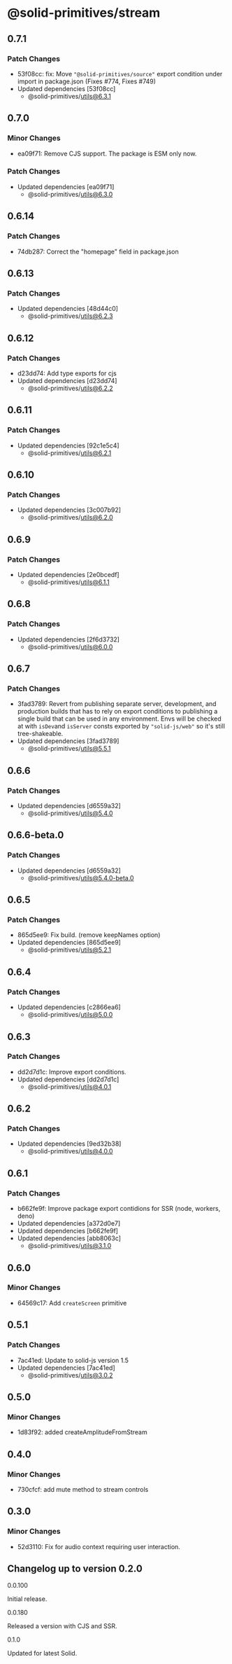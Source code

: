 # @solid-primitives/stream

## 0.7.1

### Patch Changes

- 53f08cc: fix: Move `"@solid-primitives/source"` export condition under import in package.json
  (Fixes #774, Fixes #749)
- Updated dependencies [53f08cc]
  - @solid-primitives/utils@6.3.1

## 0.7.0

### Minor Changes

- ea09f71: Remove CJS support. The package is ESM only now.

### Patch Changes

- Updated dependencies [ea09f71]
  - @solid-primitives/utils@6.3.0

## 0.6.14

### Patch Changes

- 74db287: Correct the "homepage" field in package.json

## 0.6.13

### Patch Changes

- Updated dependencies [48d44c0]
  - @solid-primitives/utils@6.2.3

## 0.6.12

### Patch Changes

- d23dd74: Add type exports for cjs
- Updated dependencies [d23dd74]
  - @solid-primitives/utils@6.2.2

## 0.6.11

### Patch Changes

- Updated dependencies [92c1e5c4]
  - @solid-primitives/utils@6.2.1

## 0.6.10

### Patch Changes

- Updated dependencies [3c007b92]
  - @solid-primitives/utils@6.2.0

## 0.6.9

### Patch Changes

- Updated dependencies [2e0bcedf]
  - @solid-primitives/utils@6.1.1

## 0.6.8

### Patch Changes

- Updated dependencies [2f6d3732]
  - @solid-primitives/utils@6.0.0

## 0.6.7

### Patch Changes

- 3fad3789: Revert from publishing separate server, development, and production builds that has to rely on export conditions
  to publishing a single build that can be used in any environment.
  Envs will be checked at with `isDev`and `isServer` consts exported by `"solid-js/web"` so it's still tree-shakeable.
- Updated dependencies [3fad3789]
  - @solid-primitives/utils@5.5.1

## 0.6.6

### Patch Changes

- Updated dependencies [d6559a32]
  - @solid-primitives/utils@5.4.0

## 0.6.6-beta.0

### Patch Changes

- Updated dependencies [d6559a32]
  - @solid-primitives/utils@5.4.0-beta.0

## 0.6.5

### Patch Changes

- 865d5ee9: Fix build. (remove keepNames option)
- Updated dependencies [865d5ee9]
  - @solid-primitives/utils@5.2.1

## 0.6.4

### Patch Changes

- Updated dependencies [c2866ea6]
  - @solid-primitives/utils@5.0.0

## 0.6.3

### Patch Changes

- dd2d7d1c: Improve export conditions.
- Updated dependencies [dd2d7d1c]
  - @solid-primitives/utils@4.0.1

## 0.6.2

### Patch Changes

- Updated dependencies [9ed32b38]
  - @solid-primitives/utils@4.0.0

## 0.6.1

### Patch Changes

- b662fe9f: Improve package export contidions for SSR (node, workers, deno)
- Updated dependencies [a372d0e7]
- Updated dependencies [b662fe9f]
- Updated dependencies [abb8063c]
  - @solid-primitives/utils@3.1.0

## 0.6.0

### Minor Changes

- 64569c17: Add `createScreen` primitive

## 0.5.1

### Patch Changes

- 7ac41ed: Update to solid-js version 1.5
- Updated dependencies [7ac41ed]
  - @solid-primitives/utils@3.0.2

## 0.5.0

### Minor Changes

- 1d83f92: added createAmplitudeFromStream

## 0.4.0

### Minor Changes

- 730cfcf: add mute method to stream controls

## 0.3.0

### Minor Changes

- 52d3110: Fix for audio context requiring user interaction.

## Changelog up to version 0.2.0

0.0.100

Initial release.

0.0.180

Released a version with CJS and SSR.

0.1.0

Updated for latest Solid.
